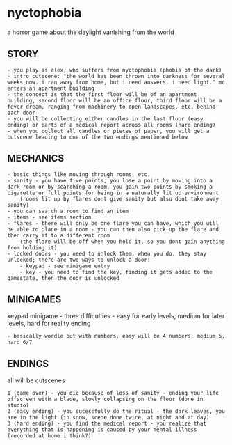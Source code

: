# nyctophobia
a horror game about the daylight vanishing from the world

## STORY
    - you play as alex, who suffers from nyctophobia (phobia of the dark)
	- intro cutscene: "the world has been thrown into darkness for several weeks now. i ran away from home, but i need answers. i need light." mc enters an apartment building
	- the concept is that the first floor will be of an apartment building, second floor will be an office floor, third floor will be a fever dream, ranging from machinery to open landscapes, etc. behind each door
	- you will be collecting either candles in the last floor (easy ending) or parts of a medical report across all rooms (hard ending)
	- when you collect all candles or pieces of paper, you will get a cutscene leading to one of the two endings mentioned below


## MECHANICS
	- basic things like moving through rooms, etc.
	- sanity - you have five points, you lose a point by moving into a dark room or by searching a room, you gain two points by smoking a cigarette or full points for being in a naturally lit up environment
		(rooms lit up by flares dont give sanity but also dont take away sanity)
	- you can search a room to find an item
	- items - see items section
	- flares - there will only be one flare you can have, which you will be able to place in a room - you can then also pick up the flare and then carry it to a different room
		(the flare will be off when you hold it, so you dont gain anything from holding it)
	- locked doors - you need to unlock them, when you do, they stay unlocked; there are two ways to unlock a door:
		- keypad - see minigame entry
		- key - you need to find the key, finding it gets added to the gamestate, then the door is unlocked

## MINIGAMES

keypad minigame - three difficulties - easy for early levels, medium for later levels, hard for reality ending

	- basically wordle but with numbers, easy will be 4 numbers, medium 5, hard 6/7

## ENDINGS
all will be cutscenes

    1 (game over) - you die because of loss of sanity - ending your life offscreen with a blade, slowly collapsing on the floor (done in studio)
    2 (easy ending) - you sucessfully do the ritual - the dark leaves, you are in the light (in snow, scene done twice, at night and at day)
    3 (hard ending) - you find the medical report - you realize that everything that is happening is caused by your mental illness (recorded at home i think?)
